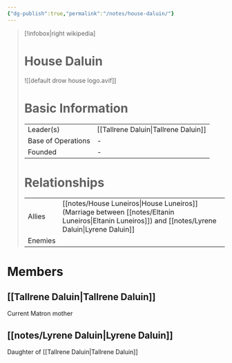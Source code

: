 ```yaml
---
{"dg-publish":true,"permalink":"/notes/house-daluin/"}
---
```


> [!infobox|right wikipedia]
> # House Daluin
> ![[default drow house logo.avif]]
># Basic Information
>| | |
>| --- | --- |
>| Leader(s) | [[Tallrene Daluin\|Tallrene Daluin]] |
>| Base of Operations | - |
>| Founded | - |
> # Relationships
> | | |
>| --- | --- |
>| Allies | [[notes/House Luneiros\|House Luneiros]] (Marriage between [[notes/Eltanin Luneiros\|Eltanin Luneiros]]) and [[notes/Lyrene Daluin\|Lyrene Daluin]] |
>| Enemies | |

# Members
## [[Tallrene Daluin\|Tallrene Daluin]]
Current Matron mother
## [[notes/Lyrene Daluin\|Lyrene Daluin]]
Daughter of [[Tallrene Daluin\|Tallrene Daluin]]
